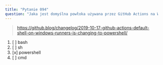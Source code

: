 ```yaml
---
title: "Pytanie 094"
question: "Jaka jest domyślna powłoka używana przez GitHub Actions na Windows runners?"
---
```



> https://github.blog/changelog/2019-10-17-github-actions-default-shell-on-windows-runners-is-changing-to-powershell/
1. [ ] bash
1. [ ] sh
1. [x] powershell
1. [ ] cmd
